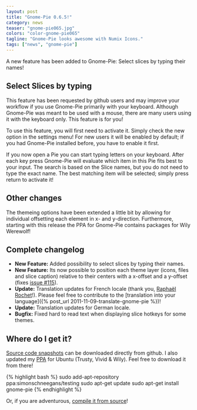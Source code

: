 ```yaml
---
layout: post
title: "Gnome-Pie 0.6.5!"
category: news
teaser: "gnome-pie065.jpg"
colors: "color-gnome-pie065"
tagline: "Gnome-Pie looks awesome with Numix Icons."
tags: ["news", "gnome-pie"]
---
```


A new feature has been added to Gnome-Pie: Select slices by typing their names!

<!--more-->

## Select Slices by typing

This feature has been requested by github users and may improve your workflow if you use Gnome-Pie primarily with your keyboard. Although Gnome-Pie was meant to be used with a mouse, there are many users using it with the keyboard only. This feature is for you!

To use this feature, you will first need to activate it. Simply check the new option in the settings menu! For new users it will be enabled by default; if you had Gnome-Pie installed before, you have to enable it first.

If you now open a Pie you can start typing letters on your keyboard. After each key press Gnome-Pie will evaluate which item in this Pie fits best to your input. The search is based on the Slice names, but you do not need to type the exact name. The best matching item will be selected; simply press return to activate it!

## Other changes

The themeing options have been extended a little bit by allowing for individual offsetting each element in x- and y-direction. Furthermore, starting with this release the PPA for Gnome-Pie contains packages for Wily Werewolf!


## Complete changelog

* **New Feature:** Added possibility to select slices by typing their names.
* **New Feature:** Its now possible to position each theme layer (icons, files and slice caption) relative to their centers with a x-offset and a y-offset (fixes [issue #115](https://github.com/Simmesimme/Gnome-Pie/issues/115)).
* **Update:** Translation updates for French locale (thank you, [Raphaël Rochet](https://github.com/RaphaelRochet)!). Please feel free to contribute to the [translation into your language]({% post_url 2011-11-09-translate-gnome-pie %})!
* **Update:** Translation updates for German locale.
* **Bugfix:** Fixed hard to read text when displaying slice hotkeys for some themes.


## Where do I get it?

[Source code snapshots](https://github.com/Simmesimme/Gnome-Pie/tags) can be downloaded directly from github. I also updated my [PPA](https://launchpad.net/~simonschneegans/+archive/ubuntu/testing) for Ubuntu (Trusty, Vivid & Wily). Feel free to download it from there!

{% highlight bash %}
sudo add-apt-repository ppa:simonschneegans/testing
sudo apt-get update
sudo apt-get install gnome-pie
{% endhighlight %}

Or, if you are adventurous, [compile it from source](/gnome-pie.html#toc5)!
